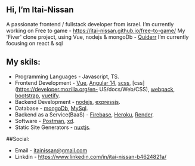 ## Hi, I’m Itai-Nissan
A passionate frontend / fullstack developer from israel.
I’m currently working on Free to game - https://itai-nissan.github.io/free-to-game/
My 'Fiver' clone project, using Vue, nodejs & mongoDb - [Quiderr](https://quiderr.onrender.com/#/)
I’m currently focusing on react & sql

## My skils:
- Programming Languages - Javascript, TS.
- Frontend Development - [Vue](https://vuejs.org/), [Angular 14](https://angular.io/), [scss](https://sass-lang.com/guide), [css](https://developer.mozilla.org/en-   US/docs/Web/CSS), [webpack](https://webpack.js.org/), [bootstrap](https://getbootstrap.com/), [vuetify](https://vuetifyjs.com/en/).
- Backend Development - [nodejs](https://nodejs.org/en/), [expressjs](https://expressjs.com/).
- Database - [mongoDb](https://www.mongodb.com/home), [MySql](https://www.mysql.com/).
- Backend as a Service(BaaS) - [Firebase](https://firebase.com/), [Heroku](https://www.heroku.com/), [Render](https://render.com/).
- Software - [Postman](https://www.postman.com/), [xd](https://www.adobe.com/il_en/products/xd.html).
- Static Site Generators - [nuxtjs](https://nuxtjs.org/).

##Social:
- Email - itainissan@gmail.com
- Linkdin - https://www.linkedin.com/in/itai-nissan-b4624821a/
